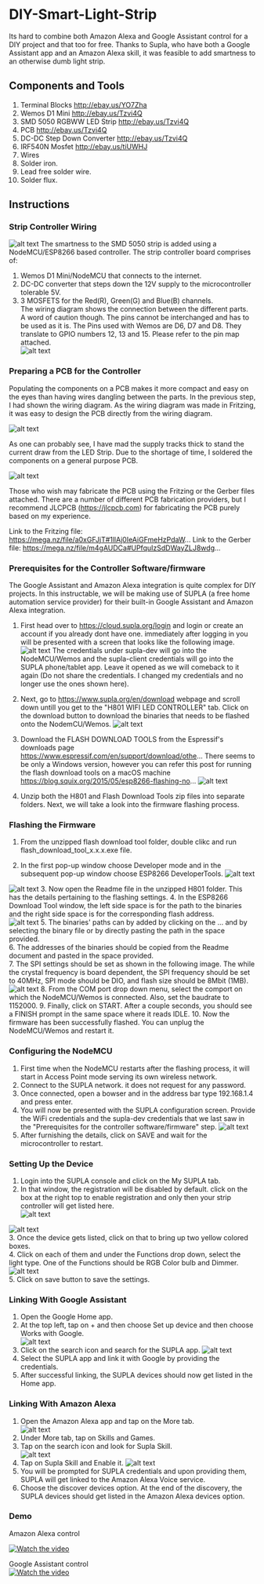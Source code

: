 # DIY-Smart-Light-Strip
 Its hard to combine both Amazon Alexa and Google Assistant control for a DIY project and that too for free. Thanks to Supla, who have both a Google Assistant app and an Amazon Alexa skill, it was feasible to add smartness to an otherwise dumb light strip.

## Components and Tools
1. Terminal Blocks http://ebay.us/YO7Zha    
2. Wemos D1 Mini http://ebay.us/Tzvi4Q    
3. SMD 5050 RGBWW LED Strip http://ebay.us/Tzvi4Q   
4. PCB http://ebay.us/Tzvi4Q   
5. DC-DC Step Down Converter http://ebay.us/Tzvi4Q   
6. IRF540N Mosfet http://ebay.us/tiUWHJ   
7. Wires  
8. Solder iron.  
9. Lead free solder wire.   
10. Solder flux.   

## Instructions

### Strip Controller Wiring
![alt text](https://content.instructables.com/ORIG/FG2/T6FQ/KKL5KUUY/FG2T6FQKKL5KUUY.png?auto=webp&frame=1&fit=bounds&md=ac91235a87a63983e98285b2b2b95948)
The smartness to the SMD 5050 strip is added using a NodeMCU/ESP8266 based controller. The strip controller board comprises of:   
1. Wemos D1 Mini/NodeMCU that connects to the internet.   
2. DC-DC converter that steps down the 12V supply to the microcontroller tolerable 5V.   
3. 3 MOSFETS for the Red(R), Green(G) and Blue(B) channels.   
The wiring diagram shows the connection between the different parts.   
A word of caution though. The pins cannot be interchanged and has to be used as it is. The Pins used with Wemos are D6, D7 and D8. They translate to GPIO numbers 12, 13 and 15. Please refer to the pin map attached.    
![alt text](https://content.instructables.com/ORIG/FCF/0BOF/KKL5KV6U/FCF0BOFKKL5KV6U.png?auto=webp&frame=1&fit=bounds&md=1e309afa038c938bdee767ddb11c531e)   

### Preparing a PCB for the Controller   
Populating the components on a PCB makes it more compact and easy on the eyes than having wires dangling between the parts. In the previous step, I had shown the wiring diagram. As the wiring diagram was made in Fritzing, it was easy to design the PCB directly from the wiring diagram.

![alt text](https://content.instructables.com/ORIG/F57/Y9G6/KKL5KVOM/F57Y9G6KKL5KVOM.png?auto=webp&frame=1&fit=bounds&md=51a9342cbe251690e61ba7e48a7d6679)   

As one can probably see, I have mad the supply tracks thick to stand the current draw from the LED Strip. Due to the shortage of time, I soldered the components on a general purpose PCB.

![alt text](https://content.instructables.com/ORIG/FN9/E4A4/KKL5N058/FN9E4A4KKL5N058.jpg?auto=webp&frame=1&crop=3:2&width=624&height=1024&fit=bounds&md=c5bffa0454b5033c388b4d898f3fa920)   

Those who wish may fabricate the PCB using the Fritzing or the Gerber files attached. There are a number of different PCB fabrication providers, but I recommend JLCPCB (https://jlcpcb.com) for fabricating the PCB purely based on my experience.

Link to the Fritzing file: https://mega.nz/file/a0xGFJjT#1llAj0IeAiGFmeHzPdaW...
Link to the Gerber file: https://mega.nz/file/m4gAUDCa#UPfquIzSdDWayZLJ8wdg...

### Prerequisites for the Controller Software/firmware
The Google Assistant and Amazon Alexa integration is quite complex for DIY projects. In this instructable, we will be making use of SUPLA (a free home automation service provider) for their built-in Google Assistant and Amazon Alexa integration.

1. First head over to https://cloud.supla.org/login and login or create an account if you already dont have one. immediately after logging in you will be presented with a screen that looks like the following image.
![alt text](https://content.instructables.com/ORIG/FQN/IOJV/KKL5KXYH/FQNIOJVKKL5KXYH.png?auto=webp&frame=1&width=1024&height=1024&fit=bounds&md=7cf4b07f8d891e31cdfe1e726920e67a)
The credentials under supla-dev will go into the NodeMCU/Wemos and the supla-client credentials will go into the SUPLA phone/tablet app. Leave it opened as we will comeback to it again (Do not share the credentials. I changed my credentials and no longer use the ones shown here).

2. Next, go to https://www.supla.org/en/download webpage and scroll down untill you get to the "H801 WIFI LED CONTROLLER" tab. Click on the download button to download the binaries that needs to be flashed onto the NodemCU/Wemos.
![alt text](https://content.instructables.com/ORIG/FKB/LBDP/KKL5KYW7/FKBLBDPKKL5KYW7.png?auto=webp&frame=1&width=1024&height=1024&fit=bounds&md=67b5767812a6680bc6c8f9ce0092cb2c)
3. Download the FLASH DOWNLOAD TOOLS from the Espressif's downloads page https://www.espressif.com/en/support/download/othe... There seems to be only a Windows version, however you can refer this post for running the flash download tools on a macOS machine https://blog.squix.org/2015/05/esp8266-flashing-no...
![alt text](https://content.instructables.com/ORIG/FNF/QT2I/KKL5KYXA/FNFQT2IKKL5KYXA.png?auto=webp&frame=1&width=1024&height=1024&fit=bounds&md=c0209b9361b1c65b821c5745483adc4a)
4. Unzip both the H801 and Flash Download Tools zip files into separate folders.
Next, we will take a look into the firmware flashing process.

### Flashing the Firmware
1. From the unzipped flash download tool folder, double clikc and run flash_download_tool_x.x.x.exe file.

2. In the first pop-up window choose Developer mode and in the subsequent pop-up window choose ESP8266 DeveloperTools.
![alt text](https://content.instructables.com/ORIG/FX1/NZSN/KKL5KZ68/FX1NZSNKKL5KZ68.png?auto=webp&frame=1&width=1024&fit=bounds&md=27623cfca275d56225ba4fc5fedb809d)    

![alt text](https://content.instructables.com/ORIG/FMJ/HTNI/KKL5KZ67/FMJHTNIKKL5KZ67.png?auto=webp&frame=1&width=1024&fit=bounds&md=8b30d2d0553c3333a38706a68b17cbeb)
3. Now open the Readme file in the unzipped H801 folder. This has the details pertaining to the flashing settings.
4. In the ESP8266 Download Tool window, the left side space is for the path to the binaries and the right side space is for the corresponding flash address.   
![alt text](https://content.instructables.com/ORIG/F7J/TQI3/KKL5KZ66/F7JTQI3KKL5KZ66.png?auto=webp&frame=1&width=1024&fit=bounds&md=2dfd90dae52a8d715e0517ed7fd8dc38)
5. The binaries' paths can by added by clicking on the ... and by selecting the binary file or by directly pasting the path in the space provided.   
6. The addresses of the binaries should be copied from the Readme document and pasted in the space provided.  
7. The SPI settings should be set as shown in the following image. The while the crystal frequency is board dependent, the SPI frequency should be set to 40MHz, SPI mode should be DIO, and flash size should be 8Mbit (1MB).   
![alt text](https://content.instructables.com/ORIG/FQK/45MZ/KKL5KZ65/FQK45MZKKL5KZ65.png?auto=webp&frame=1&width=1024&fit=bounds&md=7bfa593fcd5e44f5e41e2fa9b4bae99f)
8. From the COM port drop down menu, select the comport on which the NodeMCU/Wemos is connected. Also, set the baudrate to 1152000.
9. Finally, click on START. After a couple seconds, you should see a FINISH prompt in the same space where it reads IDLE.
10. Now the firmware has been successfully flashed. You can unplug the NodeMCU/Wemos and restart it.

### Configuring the NodeMCU
1. First time when the NodeMCU restarts after the flashing process, it will start in Access Point mode serving its own wireless network.    
2. Connect to the SUPLA network. it does not request for any password.    
3. Once connected, open a bowser and in the address bar type 192.168.1.4 and press enter.    
4. You will now be presented with the SUPLA configuration screen. Provide the WiFi credentials and the supla-dev credentials that we last saw in the "Prerequisites for the controller software/firmware" step.
![alt text](https://content.instructables.com/ORIG/F29/A2KM/KKL5KZTD/F29A2KMKKL5KZTD.png?auto=webp&frame=1&width=1024&fit=bounds&md=5e39ad590c2b63d9fdf77e248e375e93)   
5. After furnishing the details, click on SAVE and wait for the microcontroller to restart.

### Setting Up the Device
1. Login into the SUPLA console and click on the My SUPLA tab.    
2. In that window, the registration will be disabled by default. click on the box at the right top to enable registration and only then your strip controller will get listed here.    
![alt text](https://content.instructables.com/ORIG/FM1/C7DQ/KKL5L00W/FM1C7DQKKL5L00W.png?auto=webp&frame=1&width=1024&fit=bounds&md=b7d45f11a24774af61fc3285e9193cab)   

![alt text](https://content.instructables.com/ORIG/FFM/JENR/KKL5L02H/FFMJENRKKL5L02H.png?auto=webp&frame=1&width=1024&fit=bounds&md=3a72c7b5244e257d9231a757d15a070e)   
3. Once the device gets listed, click on that to bring up two yellow colored boxes.   
4. Click on each of them and under the Functions drop down, select the light type. One of the Functions should be RGB Color bulb and Dimmer.    
![alt text](https://content.instructables.com/ORIG/FX8/T2HM/KKL5L03Y/FX8T2HMKKL5L03Y.png?auto=webp&frame=1&width=1024&fit=bounds&md=1158ca21ea1b99faa12ccd00dca63d45)   
5. Click on save button to save the settings.

### Linking With Google Assistant
1. Open the Google Home app.    
2. At the top left, tap on + and then choose Set up device and then choose Works with Google.   
![alt text](https://content.instructables.com/ORIG/FNL/J2IA/KKL5L0KT/FNLJ2IAKKL5L0KT.png?auto=webp&frame=1&height=1024&fit=bounds&md=d0833e03ae79b711e0b67d1797bc8f66)     
3. Click on the search icon and search for the SUPLA app.
![alt text](https://content.instructables.com/ORIG/F50/9TV1/KKL5L0KU/F509TV1KKL5L0KU.png?auto=webp&frame=1&height=1024&fit=bounds&md=145031a20bedf8bad21105b7ad45823c)     
4. Select the SUPLA app and link it with Google by providing the credentials.   
5. After successful linking, the SUPLA devices should now get listed in the Home app.   

### Linking With Amazon Alexa
1. Open the Amazon Alexa app and tap on the More tab.   
![alt text](https://content.instructables.com/ORIG/F50/9TV1/KKL5L0KU/F509TV1KKL5L0KU.png?auto=webp&frame=1&height=1024&fit=bounds&md=145031a20bedf8bad21105b7ad45823c)    
2. Under More tab, tap on Skills and Games.    
3. Tap on the search icon and look for Supla Skill.   
![alt text](https://content.instructables.com/ORIG/F5Y/EIX7/KKL5L0VG/F5YEIX7KKL5L0VG.png?auto=webp&frame=1&height=1024&fit=bounds&md=940c90f8f94691070593443a74e35d84)     
4. Tap on Supla Skill and Enable it.
![alt text](https://content.instructables.com/ORIG/F0G/2WSJ/KKL5L0VE/F0G2WSJKKL5L0VE.png?auto=webp&frame=1&height=1024&fit=bounds&md=3e3d94edaa0e402cd1fb4e3f395fafa2)      
5. You will be prompted for SUPLA credentials and upon providing them, SUPLA will get linked to the Amazon Alexa Voice service.   
6. Choose the discover devices option. At the end of the discovery, the SUPLA devices should get listed in the Amazon Alexa devices option.    

### Demo
Amazon Alexa control   

[![Watch the video](https://img.youtube.com/vi/Ph3oHY7Yp_4/maxresdefault.jpg)](https://youtu.be/Ph3oHY7Yp_4)    

Google Assistant control    
[![Watch the video](https://img.youtube.com/vi/vpxPdPIRjG0/maxresdefault.jpg)](https://youtu.be/vpxPdPIRjG0)
